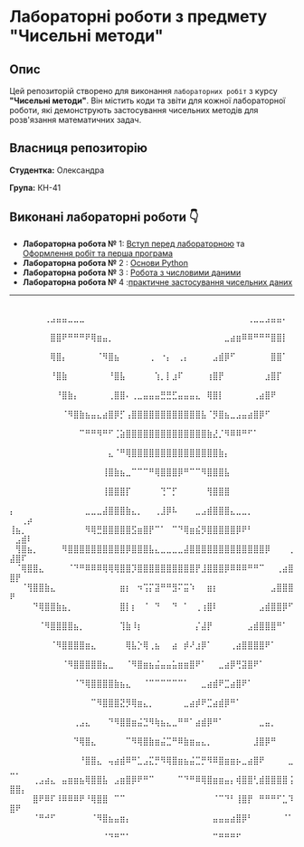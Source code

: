 # Лабораторні роботи з предмету "Чисельні методи"

## Опис
Цей репозиторій створено для виконання `лабораторних робіт` з курсу **"Чисельні методи"**. Він містить коди та звіти для кожної лабораторної роботи, які демонструють застосування чисельних методів для розв'язання математичних задач.

## Власниця репозиторію
**Студентка:** Олександра 

**Група:** КН-41

## Виконані лабораторні роботи 👇

- **Лабораторна робота №** 1: [Вступ перед лабораторною](./init/README.md) та [Оформлення робіт та перша програма](./1_lab/)
- **Лабораторна робота №** 2 : [Основи Python](./2_lab/README.md)
- **Лабораторна робота №** 3 : [Робота з числовими даними](./3_lab/README.md)
- **Лабораторна робота №** 4 :[практичне застосування чисельних даних](./4_lab/README.md)



___
⠀⠀⠀⠀⠀⠀⠀⠀⠀⠀⠀⠀⠀⠀⠀⠀⠀⠀⠀⠀⠀⠀
⠀⠀⠀⠀⠀⠀⢀⣠⣤⣤⣀⣀⣀⠀⠀⠀⠀⠀⠀⠀⠀⠀⠀⠀⠀⠀⠀⠀⠀⠀⠀⠀⠀⠀⠀⠀⠀⠀⠀⠀⠀⢀⣀⣀⣠⣤⣤⠄⠀⠀⠀⠀⠀
⠀⠀⠀⠀⠀⠀⠀⣿⣿⠟⠛⠛⠛⠟⢿⣶⣤⡀⠀⠀⠀⠀⠀⠀⠀⠀⠀⠀⠀⠀⠀⠀⠀⠀⠀⠀⠀⣀⣴⣶⠿⠿⠛⠛⠛⣿⣿⡇⠀⠀⠀⠀⠀
⠀⠀⠀⠀⠀⠀⠀⢿⣿⡄⠀⠀⠀⠀⠀⠈⠻⣿⣦⠀⠀⠀⠀⠀⢀⠀⠐⡄⠀⢀⡄⠀⠀⠀⠀⣠⣾⡿⠋⠀⠀⠀⠀⠀⠀⣿⣿⠁⠀⠀⠀⠀⠀
⠀⠀⠀⠀⠀⠀⠀⠘⣿⣷⠀⠀⠀⠀⠀⠀⠀⠘⣿⣧⠀⠀⠀⠀⠀⢱⡀⡇⣰⠏⠀⠀⠀⠀⢰⣿⡟⠀⠀⠀⠀⠀⠀⠀⣰⣿⡏⠀⠀⠀⠀⠀⠀
⠀⠀⠀⠀⠀⠀⠀⠀⠘⣿⣷⡄⠀⠀⠀⠀⠀⢀⣿⣿⠄⢀⣀⣤⣤⣤⣛⣛⣋⣤⣤⣤⣄⠀⢿⣿⡇⠀⠀⠀⠀⠀⢀⣴⣿⠟⠀⠀⠀⠀⠀⠀⠀
⠀⠀⠀⠀⠀⠀⠀⠀⠀⠈⠻⣿⣷⣦⣤⣄⣴⣿⡿⡋⢠⣿⣿⣿⣿⣿⣿⣿⣿⣿⣿⣿⣿⣧⠈⡻⣿⣦⣀⣠⣤⣴⣿⡿⠋⠀⠀⠀⠀⠀⠀⠀⠀
⠀⠀⠀⠀⠀⠀⠀⠀⠀⠀⠀⠀⠉⠛⠛⠻⠛⠋⢈⣵⣿⣿⣿⣿⣿⣿⣿⣿⣿⣿⣿⣿⣿⣿⣷⣜⡈⠻⠿⠿⠛⠋⠁⠀⠀⠀⠀⠀⠀⠀⠀⠀⠀
⠀⠀⠀⠀⠀⠀⠀⠀⠀⠀⠀⠀⠀⠀⠀⠀⠀⣄⠈⠛⢿⣿⣿⣿⣿⣿⣿⣿⣿⣿⣿⣿⣿⣿⣿⣿⣷⡄⠀⠀⠀⠀⠀⠀⠀⠀⠀⠀⠀⠀⠀⠀⠀
⠀⠀⠀⠀⠀⠀⠀⠀⠀⠀⠀⠀⠀⠀⠀⠀⢸⣿⣷⣦⣀⠉⠉⠉⠛⢿⣿⣿⣿⡿⠛⠉⠉⠻⣿⣿⣿⣧⠀⠀⠀⠀⠀⠀⠀⠀⠀⠀⠀⠀⠀⠀⠀
⠀⠀⠀⠀⠀⠀⠀⠀⠀⠀⠀⠀⠀⠀⠀⠀⢸⣿⣿⣿⡏⠀⠀⠀⠀⠀⢙⠉⡋⠀⠀⠀⠀⠀⢻⣿⣿⣿⠀⠀⠀⠀⠀⠀⠀⠀⠀⠀⠀⠀⠀⠀⠀
⡄⠀⠀⠀⠀⠀⠀⠀⠀⠀⠀⠀⠀⣀⣀⣀⣼⣿⣿⣿⣷⣄⡀⠀⠀⢀⣸⡿⠧⠀⠀⠀⣀⣠⣾⣿⣿⣿⣄⣀⣀⡀⠀⠀⠀⠀⠀⠀⠀⠀⠀⢀⡴
⢸⣦⡀⠀⠀⠀⠀⠀⠀⠀⠀⠀⠀⠻⢿⣛⣿⣿⣿⣿⣿⣫⣶⣿⡟⠉⠁⠀⠉⠙⢿⣶⣮⡻⣿⣿⣿⣿⣿⡿⠟⠃⠀⠀⠀⠀⠀⠀⠀⠀⣠⣾⠇
⠀⢻⣿⣦⡀⠀⠀⠀⠀⠻⣿⣿⣿⣿⣿⣿⣿⣿⣿⣿⡿⣿⣿⣿⣧⣄⣀⣀⣀⣀⣼⣿⣿⣿⣿⣿⣿⣿⣿⣿⣿⣿⣿⣿⡿⠀⠀⠀⢀⣼⣿⠏⠀
⠀⠈⢿⣿⣿⣄⠀⠀⠀⠀⠈⠙⠛⠿⠿⠿⢿⢿⢿⣿⣿⡹⣿⣿⣿⣿⣿⣿⣿⣿⣿⣿⡟⣸⣿⣿⣿⡿⠿⠿⠿⠛⠛⠉⠀⠀⢀⣴⣿⣿⡟⠀⠀
⠀⠀⠈⢻⣿⣿⣷⣄⠀⠀⠀⠀⠀⠀⠀⠀⠀⠀⠀⣶⡆⠀⠲⢩⡍⣽⠛⠛⣻⠍⣭⠱⠀⠀⣶⡆⠀⠀⠀⠀⠀⠀⠀⠀⠀⣠⣿⣿⣿⠟⠀⠀⠀
⠀⠀⠀⠀⠙⢿⣿⣿⣷⣦⡀⠀⠀⠀⠀⠀⠀⠀⠀⣿⡇⡆⠀⠈⠀⠙⠀⠀⠙⠀⠁⠀⢀⢰⣿⠇⠀⠀⠀⠀⠀⠀⠀⣠⣾⣿⣿⡿⠋⠀⠀⠀⠀
⠀⠀⠀⠀⠀⠈⠻⣿⣿⣿⣿⣦⡀⠀⠀⠀⠀⠀⠀⢹⣷⠸⡆⠀⠀⠀⠀⠀⠀⠀⠀⠀⡌⣼⡟⠀⠀⠀⠀⠀⠀⣠⣾⣿⣿⣿⠛⠁⠀⠀⠀⠀⠀
⠀⠀⠀⠀⠀⠀⠀⠈⠻⣿⣿⣿⣿⣶⣄⠀⠀⠀⠀⠀⢿⣧⡑⢿⢀⣦⠀⠀⣴⠀⡾⠜⣰⡿⠁⠀⠀⠀⢀⣴⣿⣿⣿⣿⠟⠁⠀⠀⠀⠀⠀⠀⠀
⠀⠀⠀⠀⠀⠀⠀⠀⠀⠈⠻⣿⣿⣿⣿⣿⣦⣀⠀⠀⠈⠻⣿⣶⣦⣬⣤⣤⣥⣶⣶⣿⠟⠁⠀⠀⣀⣴⡿⢛⣽⣿⠟⠁⠀⠀⠀⠀⠀⠀⠀⠀⠀
⠀⠀⠀⠀⠀⠀⠀⠀⠀⠀⠀⠈⠙⢿⣿⣿⣿⣿⣷⣦⣄⠀⠀⠈⠉⠉⠉⠉⠉⠉⠁⠀⠀⣀⣴⣾⠟⣉⣴⣿⠟⠁⠀⠀⠀⠀⠀⠀⠀⠀⠀⠀⠀
⠀⠀⠀⠀⠀⠀⠀⠀⠀⠀⠀⠀⠀⠀⠉⠻⣿⣿⣿⣝⡻⢿⣶⣄⡀⠀⠀⠀⠀⠀⣀⣴⡾⠟⣉⣴⣾⡿⠛⠁⠀⠀⠀⠀⠀⠀⠀⠀⠀⠀⠀⠀⠀
⠀⠀⠀⠀⠀⠀⠀⠀⠀⠀⠀⢀⣠⣄⠀⠀⠀⠙⠻⣿⣿⣶⣬⣙⠻⢷⣦⣄⣀⠛⠛⠁⣴⣾⡿⠛⠁⠀⠀⠀⠀⠀⠀⣀⣤⡀⠀⠀⠀⠀⠀⠀⠀
⠀⠀⠀⠀⠀⠀⠀⠀⠀⠀⠀⠙⢿⣿⣄⠀⠀⠀⠀⠀⠉⠻⢿⣿⣷⣶⣬⣉⠛⠿⣷⣶⣤⣄⡀⠀⠀⠀⠀⠀⠀⠀⣸⣿⡿⠛⠀⠀⠀⠀⠀⠀⠀
⠀⠀⠀⠀⠀⠀⠀⠀⠀⠀⠀⠀⠘⣿⣿⣄⠀⢤⣴⣾⠿⠛⣁⣠⣍⡛⠻⢿⣿⣶⣦⣬⣉⡛⠻⠿⣿⣶⣶⡦⣀⣴⣿⠟⠀⠀⠀⠀⣀⣀⡀⠀⠀
⠀⠀⠀⠀⢀⣠⣴⣄⠀⣤⣶⣶⣦⢿⣿⣿⣧⠀⣠⣶⣿⡿⠟⠛⠉⠀⠀⠀⠀⠉⠙⠛⠿⢿⣿⣶⣶⣤⡄⢾⣿⣿⢃⣾⣿⣿⣿⣿⢨⣿⣿⡄⠀
⠀⠀⠀⠀⣿⠟⠿⠏⠸⠿⠿⠿⠟⠘⢿⣿⣿⠀⠉⠉⠀⠀⠀⠀⠀⠀⠀⠀⠀⠀⠀⠀⠀⠀⠀⠈⠉⠙⠃⢸⣿⡟⠀⠛⠛⠛⠋⣁⠹⣿⠟⠀⠀
⠀⠀⠀⠀⠈⠛⠚⠋⠀⠀⠀⠀⠀⠀⠈⠻⣿⣦⣤⣶⡄⠀⠀⠀⠀⠀⠀⠀⠀⠀⠀⠀⠀⠀⠀⣤⣤⣤⣴⣿⡿⠃⠀⠀⠀⠀⠀⠈⠁⠀⠀⠀⠀
⠀⠀⠀⠀⠀⠀⠀⠀⠀⠀⠀⠀⠀⠀⠀⠀⠈⠙⠛⠉⠁⠀⠀⠀⠀⠀⠀⠀⠀⠀⠀⠀⠀⠀⠀⠉⠛⠛⠛⠋⠀⠀⠀⠀⠀⠀⠀⠀⠀⠀⠀⠀⠀⠀⠀⠀⠀⠀⠀⠀⠀⠀⠀⠀⠀⠀⠀⠀⠀

⠀⠀⠀⠀⠀⠀⠀